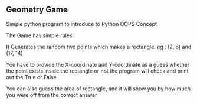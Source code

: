 ## Geometry Game

Simple python program to introduce to Python OOPS Concept 

The Game has simple rules:

It Generates the random two points  which makes a rectangle.
eg : (2, 6) and (17, 14)

You have to provide the X-coordinate and Y-coordinate as a guess whether the
point exists inside the rectangle or not the program will check and print out the True or False

You can also guess the area of rectangle, and it will show you by how much you were off from the correct answer
